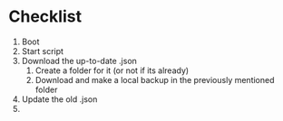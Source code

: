 # Checklist     

1. Boot
2. Start script
3. Download the up-to-date .json
    1. Create a folder for it (or not if its already)
    2. Download and make a local backup in the previously mentioned folder
4. Update the old .json
5. 